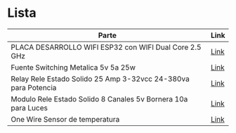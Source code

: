  # Lista

 | Parte       | Link |
 | ----------- | ----------- |
 |PLACA DESARROLLO WIFI ESP32 con WIFI Dual Core 2.5 GHz | [Link](https://articulo.mercadolibre.com.ar/MLA-914352168-nodemcu-esp32-wifi-bluetooth-42-iot-wroom-esp32s-arduino-_JM#position=3&search_layout=stack&type=item&tracking_id=179729d4-39c9-4af2-989e-d4f99c1df534)|
 |  Fuente Switching Metalica 5v 5a 25w | [Link](https://articulo.mercadolibre.com.ar/MLA-734327932-fuente-switching-metalica-5v-5a-25w-pixel-led-_JM#position=12&search_layout=stack&type=item&tracking_id=3d4ee7d9-9fd7-4ba6-8af9-804cc3f1c0b0) |
 | Relay Rele Estado Solido 25 Amp 3-32vcc 24-380va para Potencia  |[Link](https://articulo.mercadolibre.com.ar/MLA-617856811-relay-rele-estado-solido-25-amp-3-32vcc-24-380vac-gralf-_JM?searchVariation=31874433468#searchVariation=31874433468&position=1&search_layout=grid&type=item&tracking_id=700ee738-47be-419d-926d-ecb614af29d4)|
|Modulo Rele Estado Solido 8 Canales 5v Bornera 10a para Luces | [Link](https://articulo.mercadolibre.com.ar/MLA-885040990-modulo-rele-estado-solido-8-canales-5v-bornera-10a-_JM#position=34&search_layout=grid&type=item&tracking_id=765f4a5e-db28-4f69-a46d-1a8f73c8b81c)|
|One Wire Sensor de temperatura| [Link](https://articulo.mercadolibre.com.ar/MLA-630978192-sonda-digital-de-temperatura-ds18b20-arduino-pic-raspi-_JM#position=21&search_layout=stack&type=item&tracking_id=77e348e6-b8c8-4850-bb98-970a287ec9ef)|
